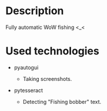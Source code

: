 
# Description

Fully automatic WoW fishing <_<

# Used technologies

- pyautogui
    * Taking screenshots.
    
- pytesseract
    * Detecting "Fishing bobber" text.
